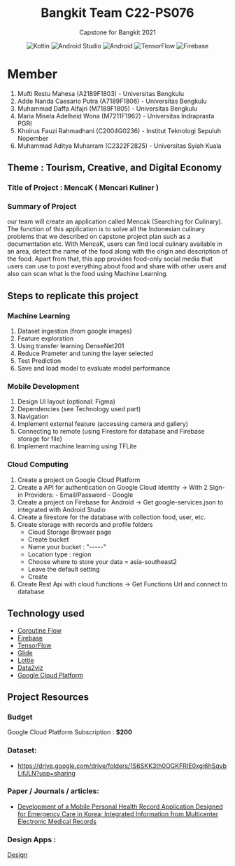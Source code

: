 <h1 align="center">
Bangkit Team C22-PS076
</h1>
<p align="center">
Capstone for Bangkit 2021
</p>
<p align="center">
<img alt="Kotlin" src="https://img.shields.io/badge/Kotlin-4.3.1-blue?logo=kotlin">
<img alt="Android Studio" src="https://img.shields.io/badge/Android%20Studio-4.1.2-green?logo=android-studio">
<img alt="Android" src="https://img.shields.io/badge/Android-3DDC84?logo=android&logoColor=white">
<img alt="TensorFlow" src="https://badges.aleen42.com/src/tensorflow.svg">
<img alt="Firebase" src="https://img.shields.io/badge/firebase-%23039BE5.svg?logo=firebase"/>
</p>

# Member
1. Mufti Restu Mahesa (A2189F1803) - Universitas Bengkulu
2. Adde Nanda Caesario Putra (A7189F1806) - Universitas Bengkulu
3. Muhammad Daffa Alfajri (M7189F1805) - Universitas Bengkulu
4. Maria Misela Adelheid Wona (M7211F1962) - Universitas Indraprasta PGRI
5. Khoirus Fauzi Rahmadhani (C2004G0236) - Institut Teknologi Sepuluh Nopember
6. Muhammad Aditya Muharram (C2322F2825) - Universitas Syiah Kuala

## Theme : Tourism, Creative, and Digital Economy
### Title of Project : MencaK ( Mencari Kuliner )

### Summary of Project
our team will create an application called Mencak (Searching for Culinary). The function of this application is to solve all the Indonesian culinary problems that we described on capstone project plan such as a documentation etc. With MencaK, users can find local culinary available in an area, detect the name of the food along with the origin and description of the food. Apart from that, this app provides food-only social media that users can use to post everything about food and share with other users and also can scan what is the food using Machine Learning.

## Steps to replicate this project
### Machine Learning
1. Dataset ingestion (from google images)
2. Feature exploration
3. Using transfer learning DenseNet201
4. Reduce Prameter and tuning the layer selected
5. Test Prediction
6. Save and load model to evaluate model performance

### Mobile Development
1. Design UI layout (optional: Figma)
2. Dependencies (see Technology used part)
3. Navigation
4. Implement external feature (accessing camera and gallery)
5. Connecting to remote (using Firestore for database and Firebase storage for file)
6. Implement machine learning using TFLite

### Cloud Computing
1. Create a project on Google Cloud Platform
2. Create a API for authentication on Google Cloud Identity
   -> With 2 Sign-in Providers:
        - Email/Password
        - Google
3. Create a project on Firebase for Android
   -> Get google-services.json to integrated with Android Studio
4. Create a firestore for the database with collection food, user, etc.
5. Create storage with records and profile folders
    - Cloud Storage Browser page
    - Create bucket
    - Name your bucket : "-----"
    - Location type : region
    - Choose where to store your data = asia-southeast2
    - Leave the default setting
    - Create
6. Create Rest Api with cloud functions
   -> Get Functions Url and connect to database 
## Technology used

- [Coroutine Flow](https://developer.android.com/kotlin/flow)
- [Firebase](https://firebase.google.com)
- [TensorFlow](https://www.tensorflow.org/lite/guide/android)
- [Glide](https://github.com/bumptech/glide)
- [Lottie](https://github.com/airbnb/lottie-android)
- [Data2viz](https://github.com/data2viz/data2viz)
- [Google Cloud Platform](https://cloud.google.com/gcp)

## Project Resources
### Budget
Google Cloud Platform Subscription : **$200**

### Dataset:
- https://drive.google.com/drive/folders/1S6SKK3th0OGKFRIE0xgj6hSqvbLjfJLN?usp=sharing

### Paper / Journals / articles:
- [Development of a Mobile Personal Health Record Application Designed for Emergency Care in Korea; Integrated Information from Multicenter Electronic Medical Records](https://www.mdpi.com/2076-3417/10/19/6711/pdf)

### Design Apps :
[Design](https://www.figma.com/file/jlg0mPLIWr7AnjQLbTlDD5/Desain-MencaK?node-id=0%3A1)
